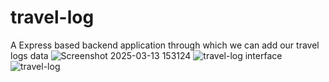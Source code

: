 # travel-log
A Express based backend application through which we can add our travel logs data
![Screenshot 2025-03-13 153124](https://github.com/user-attachments/assets/04c04c1b-c994-4db7-855a-4323c0e1ba99)
![travel-log interface](https://github.com/user-attachments/assets/3deda2d6-4e52-48d9-aa07-56b90d0cd254)
![travel-log](https://github.com/user-attachments/assets/6bec3b29-5855-43d2-9f88-24a750db0a97)
